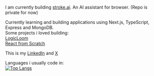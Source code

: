 I am currently building [stroke.ai](https://stroke-ai.framer.website/). An AI assistant for browser. (Repo is private for now)<br/>

Currently learning and building applications using Next.js, TypeScript, Express and MongoDB.<br/>
Some projects i loved building:<br/>
[LogicLoom](https://github.com/monis07/logicloom)<br/>
[React from Scratch](https://github.com/monis07/my-own-react)<br/>

This is my [LinkedIn](https://www.linkedin.com/in/monisazeem) and [X](https://x.com/MonisAzeem)<br/>

<!--![Monis GitHub stats](https://github-readme-stats.vercel.app/api?username=monis07&theme=great-gatsby&show_icons=true&count_private=true)-->

Languages i usually code in:<br/>
[![Top Langs](https://github-readme-stats.vercel.app/api/top-langs/?username=monis07)](https://github.com/monis07/github-readme-stats)



